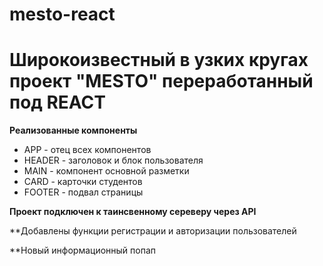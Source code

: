 # mesto-react


# Широкоизвестный в узких кругах проект "MESTO" переработанный под REACT

**Реализованные компоненты**

* APP -  отец всех компонентов
* HEADER - заголовок и блок пользователя
* MAIN - компонент основной разметки
* CARD - карточки студентов
* FOOTER - подвал страницы

**Проект подключен к таинсвенному сереверу через API**

**Добавлены функции регистрации и авторизации пользователей

**Новый информационный попап